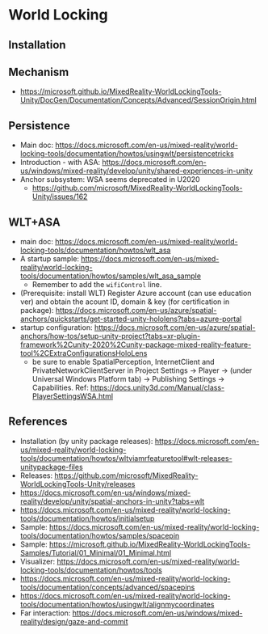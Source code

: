 # World Locking

## Installation

## Mechanism

- https://microsoft.github.io/MixedReality-WorldLockingTools-Unity/DocGen/Documentation/Concepts/Advanced/SessionOrigin.html

## Persistence

- Main doc: https://docs.microsoft.com/en-us/mixed-reality/world-locking-tools/documentation/howtos/usingwlt/persistencetricks
- Introduction - with ASA: https://docs.microsoft.com/en-us/windows/mixed-reality/develop/unity/shared-experiences-in-unity
- Anchor subsystem: WSA seems deprecated in U2020 
    - https://github.com/microsoft/MixedReality-WorldLockingTools-Unity/issues/162

## WLT+ASA

- main doc: https://docs.microsoft.com/en-us/mixed-reality/world-locking-tools/documentation/howtos/wlt_asa
- A startup sample: https://docs.microsoft.com/en-us/mixed-reality/world-locking-tools/documentation/howtos/samples/wlt_asa_sample
    - Remember to add the `wifiControl` line.
- (Prerequisite: install WLT) Register Azure account (can use education ver) and obtain the acount ID, domain & key (for certification in package): https://docs.microsoft.com/en-us/azure/spatial-anchors/quickstarts/get-started-unity-hololens?tabs=azure-portal
- startup configuration: https://docs.microsoft.com/en-us/azure/spatial-anchors/how-tos/setup-unity-project?tabs=xr-plugin-framework%2Cunity-2020%2Cunity-package-mixed-reality-feature-tool%2CExtraConfigurationsHoloLens
    - be sure to enable SpatialPerception, InternetClient and PrivateNetworkClientServer in Project Settings -> Player -> (under Universal Windows Platform tab) -> Publishing Settings -> Capabilities. Ref: https://docs.unity3d.com/Manual/class-PlayerSettingsWSA.html

## References

- Installation (by unity package releases): https://docs.microsoft.com/en-us/mixed-reality/world-locking-tools/documentation/howtos/wltviamrfeaturetool#wlt-releases-unitypackage-files
- Releases: https://github.com/microsoft/MixedReality-WorldLockingTools-Unity/releases
- https://docs.microsoft.com/en-us/windows/mixed-reality/develop/unity/spatial-anchors-in-unity?tabs=wlt
- https://docs.microsoft.com/en-us/mixed-reality/world-locking-tools/documentation/howtos/initialsetup
- Sample: https://docs.microsoft.com/en-us/mixed-reality/world-locking-tools/documentation/howtos/samples/spacepin
- Sample: https://microsoft.github.io/MixedReality-WorldLockingTools-Samples/Tutorial/01_Minimal/01_Minimal.html
- Visualizer: https://docs.microsoft.com/en-us/mixed-reality/world-locking-tools/documentation/howtos/tools
- https://docs.microsoft.com/en-us/mixed-reality/world-locking-tools/documentation/concepts/advanced/spacepins
- https://docs.microsoft.com/en-us/mixed-reality/world-locking-tools/documentation/howtos/usingwlt/alignmycoordinates
- Far interaction: https://docs.microsoft.com/en-us/windows/mixed-reality/design/gaze-and-commit